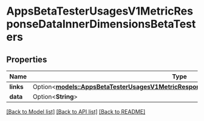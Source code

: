 # AppsBetaTesterUsagesV1MetricResponseDataInnerDimensionsBetaTesters

## Properties

Name | Type | Description | Notes
------------ | ------------- | ------------- | -------------
**links** | Option<[**models::AppsBetaTesterUsagesV1MetricResponseDataInnerDimensionsBetaTestersLinks**](AppsBetaTesterUsagesV1MetricResponse_data_inner_dimensions_betaTesters_links.md)> |  | [optional]
**data** | Option<**String**> |  | [optional]

[[Back to Model list]](../README.md#documentation-for-models) [[Back to API list]](../README.md#documentation-for-api-endpoints) [[Back to README]](../README.md)


